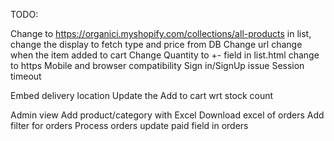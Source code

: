 TODO:

Change to https://organici.myshopify.com/collections/all-products
in list, change the display to fetch type and price from DB
Change url change when the item added to cart
Change Quantity to +- field in list.html
change to https
Mobile and browser compatibility
Sign in/SignUp issue
Session timeout


Embed delivery location
Update the Add to cart wrt stock count

Admin view
Add product/category with Excel
Download excel of orders
Add filter for orders
Process orders
update paid field in orders

